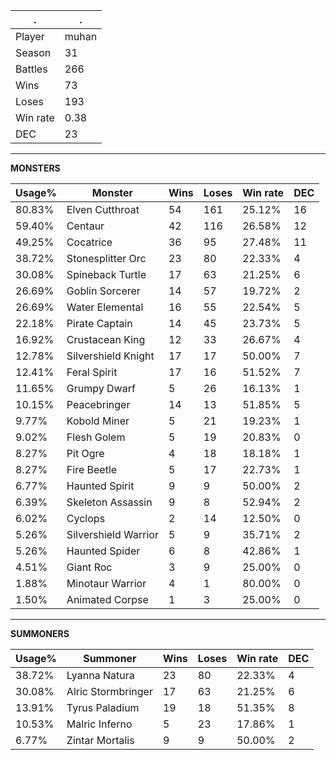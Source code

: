 .|.
|-|-
Player|muhan
Season|31
Battles|266
Wins|73
Loses|193
Win rate|0.38
DEC|23

---
**MONSTERS**

Usage%|Monster|Wins|Loses|Win rate|DEC|
-|-|-|-|-|-|
80.83%|Elven Cutthroat|54|161|25.12%|16|
59.40%|Centaur|42|116|26.58%|12|
49.25%|Cocatrice|36|95|27.48%|11|
38.72%|Stonesplitter Orc|23|80|22.33%|4|
30.08%|Spineback Turtle|17|63|21.25%|6|
26.69%|Goblin Sorcerer|14|57|19.72%|2|
26.69%|Water Elemental|16|55|22.54%|5|
22.18%|Pirate Captain|14|45|23.73%|5|
16.92%|Crustacean King|12|33|26.67%|4|
12.78%|Silvershield Knight|17|17|50.00%|7|
12.41%|Feral Spirit|17|16|51.52%|7|
11.65%|Grumpy Dwarf|5|26|16.13%|1|
10.15%|Peacebringer|14|13|51.85%|5|
9.77%|Kobold Miner|5|21|19.23%|1|
9.02%|Flesh Golem|5|19|20.83%|0|
8.27%|Pit Ogre|4|18|18.18%|1|
8.27%|Fire Beetle|5|17|22.73%|1|
6.77%|Haunted Spirit|9|9|50.00%|2|
6.39%|Skeleton Assassin|9|8|52.94%|2|
6.02%|Cyclops|2|14|12.50%|0|
5.26%|Silvershield Warrior|5|9|35.71%|2|
5.26%|Haunted Spider|6|8|42.86%|1|
4.51%|Giant Roc|3|9|25.00%|0|
1.88%|Minotaur Warrior|4|1|80.00%|0|
1.50%|Animated Corpse|1|3|25.00%|0|

---
**SUMMONERS**

Usage%|Summoner|Wins|Loses|Win rate|DEC|
-|-|-|-|-|-|
38.72%|Lyanna Natura|23|80|22.33%|4|
30.08%|Alric Stormbringer|17|63|21.25%|6|
13.91%|Tyrus Paladium|19|18|51.35%|8|
10.53%|Malric Inferno|5|23|17.86%|1|
6.77%|Zintar Mortalis|9|9|50.00%|2|
